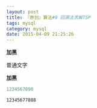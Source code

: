 ```yaml
---
layout: post
title: 『原创』算法#9 回溯法求解TSP
tags: mysql
category: mysql
date: 2015-04-09 21:25:26
---
```


**加黑**

普通文字

**加黑**

```java
1234567890
```
```bash
12345677888
```
